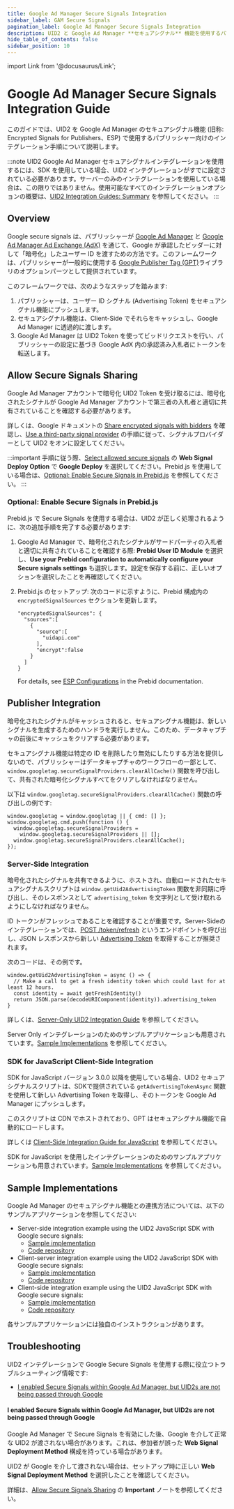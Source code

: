 ```yaml
---
title: Google Ad Manager Secure Signals Integration
sidebar_label: GAM Secure Signals
pagination_label: Google Ad Manager Secure Signals Integration
description: UID2 と Google Ad Manager **セキュアシグナル** 機能を使用するパブリッシャー向けのインテグレーション手順。
hide_table_of_contents: false
sidebar_position: 10
---
```


import Link from '@docusaurus/Link';

# Google Ad Manager Secure Signals Integration Guide

このガイドでは、UID2 を Google Ad Manager のセキュアシグナル機能 (旧称: Encrypted Signals for Publishers、ESP) で使用するパブリッシャー向けのインテグレーション手順について説明します。

:::note
UID2 Google Ad Manager セキュアシグナルインテグレーションを使用するには、SDK を使用している場合、UID2 インテグレーションがすでに設定されている必要があります。サーバーのみのインテグレーションを使用している場合は、この限りではありません。使用可能なすべてのインテグレーションオプションの概要は、[UID2 Integration Guides: Summary](summary-guides.md) を参照してください。
:::

## Overview

Google secure signals は、パブリッシャーが [Google Ad Manager](https://admanager.google.com/home/) と [Google Ad Manager Ad Exchange (AdX)](https://support.google.com/admanager/answer/6321605?hl=ja) を通じて、Google が承認したビッダーに対して「暗号化」したユーザー ID を渡すための方法です。このフレームワークは、パブリッシャーが一般的に使用する [Google Publisher Tag (GPT)](https://developers.google.com/publisher-tag/guides/get-started)ライブラリのオプションパーツとして提供されています。

このフレームワークでは、次のようなステップを踏みます:

1. パブリッシャーは、ユーザー ID シグナル (Advertising Token) をセキュアシグナル機能にプッシュします。
2. セキュアシグナル機能は、Client-Side でそれらをキャッシュし、Google Ad Manager に透過的に渡します。
3. Google Ad Manager は UID2 Token を使ってビッドリクエストを行い、パブリッシャーの設定に基づき Google AdX 内の承認済み入札者にトークンを転送します。

## Allow Secure Signals Sharing

Google Ad Manager アカウントで暗号化 UID2 Token を受け取るには、暗号化されたシグナルが Google Ad Manager アカウントで第三者の入札者と適切に共有されていることを確認する必要があります。

詳しくは、Google ドキュメントの [Share encrypted signals with bidders](https://support.google.com/admanager/answer/10488752) を確認し、[Use a third-party signal provider](https://developers.google.com/interactive-media-ads/docs/sdks/html5/client-side/securesignals) の手順に従って、シグナルプロバイダーとして UID2 をオンに設定してください。

:::important
手順に従う際、[Select allowed secure signals](https://support.google.com/admanager/answer/10488752#select-signals) の **Web Signal Deploy Option** で **Google Deploy** を選択してください。Prebid.js を使用している場合は、[Optional: Enable Secure Signals in Prebid.js](#optional-enable-secure-signals-in-prebidjs) を参照してください。
:::

### Optional: Enable Secure Signals in Prebid.js

Prebid.js で Secure Signals を使用する場合は、UID2 が正しく処理されるように、次の追加手順を完了する必要があります:

1. Google Ad Manager で、暗号化されたシグナルがサードパーティの入札者と適切に共有されていることを確認する際: **Prebid User ID Module** を選択し、**Use your Prebid configuration to automatically configure your Secure signals settings** も選択します。設定を保存する前に、正しいオプションを選択したことを再確認してください。

1. Prebid.js のセットアップ: 次のコードに示すように、Prebid 構成内の `encryptedSignalSources` セクションを更新します。

   ```
   "encryptedSignalSources": {
     "sources":[
       {
         "source":[
           "uidapi.com"
         ],
         "encrypt":false
       }
     ]
   }
   ```

   For details, see [ESP Configurations](https://docs.prebid.org/dev-docs/modules/userId.html#esp-configurations) in the Prebid documentation.

## Publisher Integration

暗号化されたシグナルがキャッシュされると、セキュアシグナル機能は、新しいシグナルを生成するためのハンドラを実行しません。このため、データキャプチャの前後にキャッシュをクリアする必要があります。

セキュアシグナル機能は特定の ID を削除したり無効にしたりする方法を提供しないので、パブリッシャーはデータキャプチャのワークフローの一部として、`window.googletag.secureSignalProviders.clearAllCache()` 関数を呼び出して、共有された暗号化シグナルすべてをクリアしなければなりません。

以下は `window.googletag.secureSignalProviders.clearAllCache()` 関数の呼び出しの例です:

```
window.googletag = window.googletag || { cmd: [] };
window.googletag.cmd.push(function () {
  window.googletag.secureSignalProviders =
    window.googletag.secureSignalProviders || [];
  window.googletag.secureSignalProviders.clearAllCache();
});
```

### Server-Side Integration

暗号化されたシグナルを共有できるように、ホストされ、自動ロードされたセキュアシグナルスクリプトは `window.getUid2AdvertisingToken` 関数を非同期に呼び出し、そのレスポンスとして `advertising_token` を文字列として受け取れるようにしなければなりません。

ID トークンがフレッシュであることを確認することが重要です。Server-Sideのインテグレーションでは、[POST&nbsp;/token/refresh](../endpoints/post-token-refresh.md) というエンドポイントを呼び出し、JSON レスポンスから新しい [Advertising Token](../endpoints/post-token-refresh.md#decrypted-json-response-format) を取得することが推奨されます。

次のコードは、その例です。

```
window.getUid2AdvertisingToken = async () => {
  // Make a call to get a fresh identity token which could last for at least 12 hours.
  const identity = await getFreshIdentity()
  return JSON.parse(decodeURIComponent(identity)).advertising_token
}
```

詳しくは、[Server-Only UID2 Integration Guide](integration-publisher-server-side.md) を参照してください。

Server Only インテグレーションのためのサンプルアプリケーションも用意されています。[Sample Implementations](#sample-implementations) を参照してください。

### SDK for JavaScript Client-Side Integration

SDK for JavaScript バージョン 3.0.0 以降を使用している場合、UID2 セキュアシグナルスクリプトは、SDKで提供されている `getAdvertisingTokenAsync` 関数を使用して新しい Advertising Token を取得し、そのトークンを Google Ad Manager にプッシュします。

このスクリプトは CDN でホストされており、GPT はセキュアシグナル機能で自動的にロードします。

詳しくは [Client-Side Integration Guide for JavaScript](integration-javascript-client-side.md) を参照してください。

SDK for JavaScript を使用したインテグレーションのためのサンプルアプリケーションも用意されています。[Sample Implementations](#sample-implementations) を参照してください。

## Sample Implementations

Google Ad Manager のセキュアシグナル機能との連携方法については、以下のサンプルアプリケーションを参照してください:

- Server-side integration example using the UID2 JavaScript SDK with Google secure signals:
  - [Sample implementation](https://secure-signals-server-side-integ.uidapi.com/)
  - [Code repository](https://github.com/IABTechLab/uid2-examples/blob/main/publisher/server_only/README.md)
- Client-server integration example using the UID2 JavaScript SDK with Google secure signals:
  - [Sample implementation](https://secure-signals-client-server-integ.uidapi.com/)
  - [Code repository](https://github.com/IABTechLab/uid2-web-integrations/tree/main/examples/google-secure-signals-integration/with_sdk_v3)
- Client-side integration example using the UID2 JavaScript SDK with Google secure signals:
  - [Sample implementation](https://secure-signals-client-side-integ.uidapi.com/)
  - [Code repository](https://github.com/IABTechLab/uid2-web-integrations/tree/main/examples/google-secure-signals-integration/client_side)

各サンプルアプリケーションには独自のインストラクションがあります。

## Troubleshooting

UID2 インテグレーションで Google Secure Signals を使用する際に役立つトラブルシューティング情報です:

- [I enabled Secure Signals within Google Ad Manager, but UID2s are not being passed through Google](#i-enabled-secure-signals-within-google-ad-manager-but-uid2s-are-not-being-passed-through-google)

#### I enabled Secure Signals within Google Ad Manager, but UID2s are not being passed through Google

Google Ad Manager で Secure Signals を有効にした後、Google を介して正常な UID2 が渡されない場合があります。これは、参加者が誤った **Web Signal Deployment Method** 構成を持っている場合があります。

UID2 が Google を介して渡されない場合は、セットアップ時に正しい **Web Signal Deployment Method** を選択したことを確認してください。

詳細は、[Allow Secure Signals Sharing](#allow-secure-signals-sharing) の **Important** ノートを参照してください。
